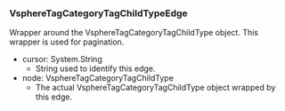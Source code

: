 ### VsphereTagCategoryTagChildTypeEdge
Wrapper around the VsphereTagCategoryTagChildType object. This wrapper is used for pagination.

- cursor: System.String
  - String used to identify this edge.
- node: VsphereTagCategoryTagChildType
  - The actual VsphereTagCategoryTagChildType object wrapped by this edge.
